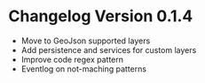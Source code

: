 # Changelog Version 0.1.4

* Move to GeoJson supported layers
* Add persistence and services for custom layers
* Improve code regex pattern
* Eventlog on not-maching patterns
